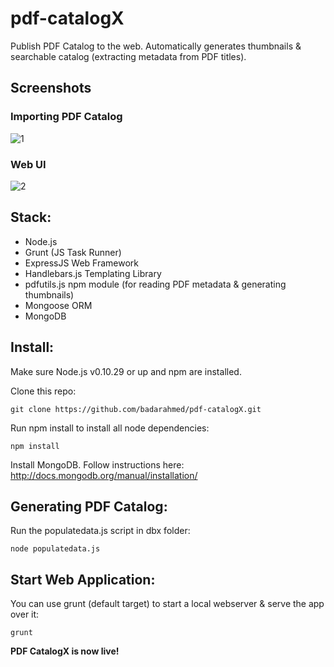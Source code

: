pdf-catalogX
============

Publish PDF Catalog to the web. Automatically generates thumbnails &amp; searchable catalog (extracting metadata from PDF titles).

## Screenshots

### Importing PDF Catalog

![1](https://raw.githubusercontent.com/badarahmed/pdf-catalogX/master/screenshots/catalog-import.png "Importing PDF Catalog")

### Web UI

![2](https://raw.githubusercontent.com/badarahmed/pdf-catalogX/master/screenshots/screenshot-webui.png "Web UI")


## Stack:

- Node.js
- Grunt (JS Task Runner)
- ExpressJS Web Framework
- Handlebars.js Templating Library
- pdfutils.js npm module (for reading PDF metadata & generating thumbnails)
- Mongoose ORM
- MongoDB


## Install:

Make sure Node.js v0.10.29 or up and npm are installed.

Clone this repo:
```
git clone https://github.com/badarahmed/pdf-catalogX.git
```

Run npm install to install all node dependencies:
```
npm install
```

Install MongoDB. Follow instructions here:
http://docs.mongodb.org/manual/installation/


## Generating PDF Catalog:
Run the populatedata.js script in dbx folder:
```
node populatedata.js
```

## Start Web Application:

You can use grunt (default target) to start a local webserver & serve the app over it:
```
grunt
```

**PDF CatalogX is now live!**
